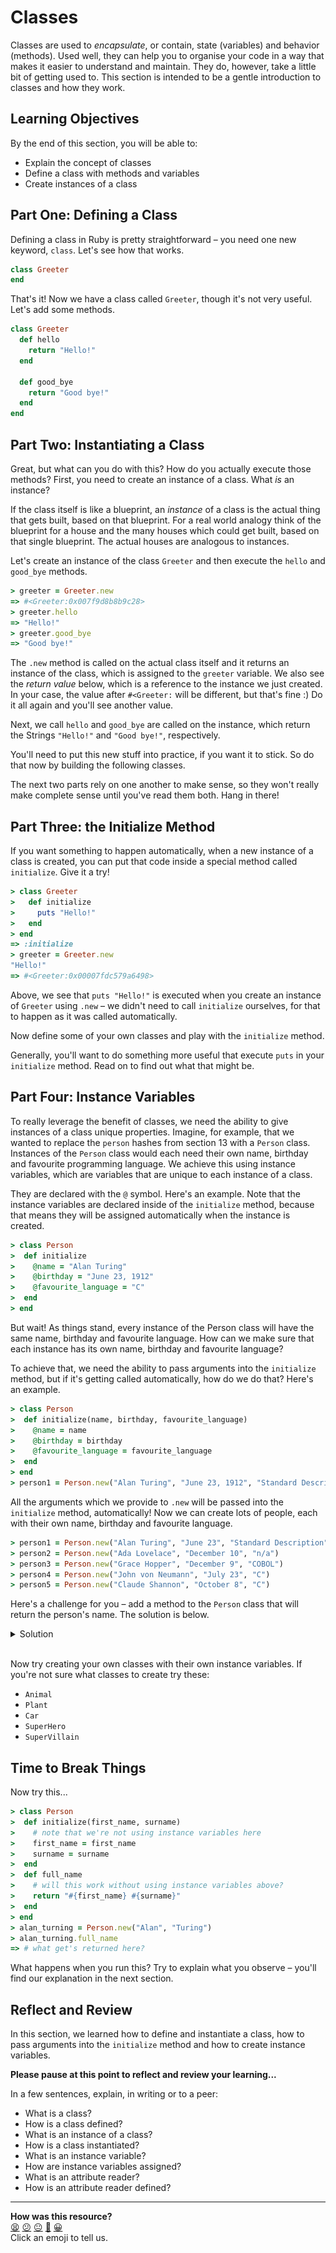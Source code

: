 # Classes

Classes are used to _encapsulate_, or contain, state (variables) and behavior (methods). Used well, they can help you to organise your code in a way that makes it easier to understand and maintain. They do, however, take a little bit of getting used to. This section is intended to be a gentle introduction to classes and how they work.

## Learning Objectives

By the end of this section, you will be able to:
- Explain the concept of classes
- Define a class with methods and variables
- Create instances of a class

## Part One: Defining a Class

Defining a class in Ruby is pretty straightforward – you need one new keyword, `class`. Let's see how that works.

```ruby
class Greeter
end
```

That's it! Now we have a class called `Greeter`, though it's not very useful. Let's add some methods.

```ruby
class Greeter
  def hello
    return "Hello!"
  end

  def good_bye
    return "Good bye!"
  end
end
```

## Part Two: Instantiating a Class

Great, but what can you do with this? How do you actually execute those methods? First, you need to create an instance of a class. What _is_ an instance?

If the class itself is like a blueprint, an _instance_ of a class is the actual thing that gets built, based on that blueprint. For a real world analogy think of the blueprint for a house and the many houses which could get built, based on that single blueprint. The actual houses are analogous to instances.

Let's create an instance of the class `Greeter` and then execute the `hello` and `good_bye` methods.

```ruby
> greeter = Greeter.new
=> #<Greeter:0x007f9d8b8b9c28>
> greeter.hello
=> "Hello!"
> greeter.good_bye
=> "Good bye!"
```

The `.new` method is called on the actual class itself and it returns an instance of the class, which is assigned to the `greeter` variable. We also see the _return value_ below, which is a reference to the instance we just created. In your case, the value after `#<Greeter:` will be different, but that's fine :) Do it all again and you'll see another value.

Next, we call `hello` and `good_bye` are called on the instance, which return the Strings `"Hello!"` and `"Good bye!"`, respectively.

You'll need to put this new stuff into practice, if you want it to stick. So do that now by building the following classes.

The next two parts rely on one another to make sense, so they won't really make complete sense until you've read them both. Hang in there!

## Part Three: the Initialize Method

If you want something to happen automatically, when a new instance of a class is created, you can put that code inside a special method called `initialize`. Give it a try!

```ruby
> class Greeter
>   def initialize
>     puts "Hello!"
>   end
> end
=> :initialize
> greeter = Greeter.new
"Hello!"
=> #<Greeter:0x00007fdc579a6498>
```

Above, we see that `puts "Hello!"` is executed when you create an instance of `Greeter` using `.new` – we didn't need to call `initialize` ourselves, for that to happen as it was called automatically.

Now define some of your own classes and play with the `initialize` method.

Generally, you'll want to do something more useful that execute `puts` in your `initialize` method. Read on to find out what that might be.

## Part Four: Instance Variables

To really leverage the benefit of classes, we need the ability to give instances of a class unique properties. Imagine, for example, that we wanted to replace the `person` hashes from section 13 with a `Person` class. Instances of the `Person` class would each need their own name, birthday and favourite programming language. We achieve this using instance variables, which are variables that are unique to each instance of a class.

They are declared with the `@` symbol. Here's an example. Note that the instance variables are declared inside of the `initialize` method, because that means they will be assigned automatically when the instance is created.

```ruby
> class Person
>  def initialize
>    @name = "Alan Turing"
>    @birthday = "June 23, 1912"
>    @favourite_language = "C"
>  end
> end
```

But wait! As things stand, every instance of the Person class will have the same name, birthday and favourite language. How can we make sure that each instance has its own name, birthday and favourite language?

To achieve that, we need the ability to pass arguments into the `initialize` method, but if it's getting called automatically, how do we do that? Here's an example.


```ruby
> class Person
>  def initialize(name, birthday, favourite_language)
>    @name = name
>    @birthday = birthday
>    @favourite_language = favourite_language
>  end
> end
> person1 = Person.new("Alan Turing", "June 23, 1912", "Standard Description")
```

All the arguments which we provide to `.new` will be passed into the `initialize` method, automatically! Now we can create lots of people, each with their own name, birthday and favourite language.

```ruby
> person1 = Person.new("Alan Turing", "June 23", "Standard Description")
> person2 = Person.new("Ada Lovelace", "December 10", "n/a")
> person3 = Person.new("Grace Hopper", "December 9", "COBOL")
> person4 = Person.new("John von Neumann", "July 23", "C")
> person5 = Person.new("Claude Shannon", "October 8", "C")
```

Here's a challenge for you – add a method to the `Person` class that will return the person's name. The solution is below.

<details>
<summary>Solution</summary>
<img src="./images/attr_reader.png"></img>
<p>
Methods which return instance variables are called _attribute readers_. Now add attribute readers for each of the other instance variables.
</p>
</details>
<br>

Now try creating your own classes with their own instance variables. If you're not sure what classes to create try these:

- `Animal`
- `Plant`
- `Car`
- `SuperHero`
- `SuperVillain`

## Time to Break Things

Now try this...

```ruby
> class Person
>  def initialize(first_name, surname)
>    # note that we're not using instance variables here
>    first_name = first_name
>    surname = surname
>  end
>  def full_name
>    # will this work without using instance variables above?
>    return "#{first_name} #{surname}"
>  end
> end
> alan_turning = Person.new("Alan", "Turing")
> alan_turning.full_name
=> # what get's returned here?
```

What happens when you run this? Try to explain what you observe – you'll find our explanation in the next section.

## Reflect and Review

In this section, we learned how to define and instantiate a class, how to pass arguments into the `initialize` method and how to create instance variables.

**Please pause at this point to reflect and review your learning...**

In a few sentences, explain, in writing or to a peer:

- What is a class?
- How is a class defined?
- What is an instance of a class?
- How is a class instantiated?
- What is an instance variable?
- How are instance variables assigned?
- What is an attribute reader?
- How is an attribute reader defined?


<!-- BEGIN GENERATED SECTION DO NOT EDIT -->

---

**How was this resource?**  
[😫](https://airtable.com/shrUJ3t7KLMqVRFKR?prefill_Repository=makersacademy/ruby_foundations&prefill_File=chapter2/4_introducing_classes.md&prefill_Sentiment=😫) [😕](https://airtable.com/shrUJ3t7KLMqVRFKR?prefill_Repository=makersacademy/ruby_foundations&prefill_File=chapter2/4_introducing_classes.md&prefill_Sentiment=😕) [😐](https://airtable.com/shrUJ3t7KLMqVRFKR?prefill_Repository=makersacademy/ruby_foundations&prefill_File=chapter2/4_introducing_classes.md&prefill_Sentiment=😐) [🙂](https://airtable.com/shrUJ3t7KLMqVRFKR?prefill_Repository=makersacademy/ruby_foundations&prefill_File=chapter2/4_introducing_classes.md&prefill_Sentiment=🙂) [😀](https://airtable.com/shrUJ3t7KLMqVRFKR?prefill_Repository=makersacademy/ruby_foundations&prefill_File=chapter2/4_introducing_classes.md&prefill_Sentiment=😀)  
Click an emoji to tell us.

<!-- END GENERATED SECTION DO NOT EDIT -->

